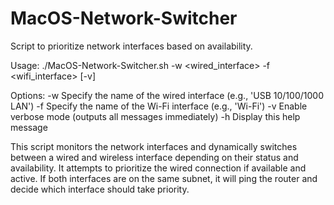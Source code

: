 # MacOS-Network-Switcher
Script to prioritize network interfaces based on availability.

Usage: ./MacOS-Network-Switcher.sh -w <wired_interface> -f <wifi_interface> [-v]

Options:
  -w  Specify the name of the wired interface (e.g., 'USB 10/100/1000 LAN')
  -f  Specify the name of the Wi-Fi interface (e.g., 'Wi-Fi')
  -v  Enable verbose mode (outputs all messages immediately)
  -h  Display this help message

This script monitors the network interfaces and dynamically switches between
a wired and wireless interface depending on their status and availability.
It attempts to prioritize the wired connection if available and active.
If both interfaces are on the same subnet, it will ping the router and
decide which interface should take priority.
